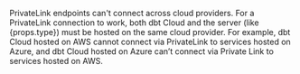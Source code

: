 PrivateLink endpoints can't connect across cloud providers. For a PrivateLink connection to work, both dbt Cloud and the server (like {props.type}) must be hosted on the same cloud provider. For example, dbt Cloud hosted on AWS cannot connect via PrivateLink to services hosted on Azure, and dbt Cloud hosted on Azure can’t connect via Private Link to services hosted on AWS.
